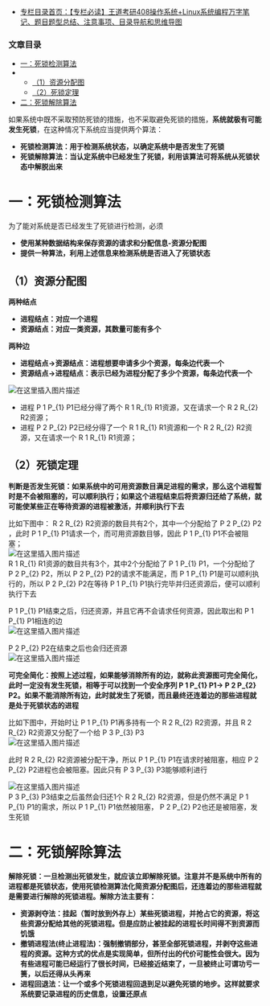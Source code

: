  

- [专栏目录首页：【专栏必读】王道考研408操作系统+Linux系统编程万字笔记、题目题型总结、注意事项、目录导航和思维导图](https://zhangxing-tech.blog.csdn.net/article/details/121004242?spm=1001.2014.3001.5502)

### 文章目录

- [一：死锁检测算法](#_12)
- - [（1）资源分配图](#1_18)
  - [（2）死锁定理](#2_35)
- [二：死锁解除算法](#_63)

如果系统中既不采取预防死锁的措施，也不采取避免死锁的措施，**系统就极有可能发生死锁**，在这种情况下系统应当提供两个算法：

- **死锁检测算法：用于检测系统状态，以确定系统中是否发生了死锁**
- **死锁解除算法：当认定系统中已经发生了死锁，利用该算法可将系统从死锁状态中解脱出来**

# 一：死锁检测算法

为了能对系统是否已经发生了死锁进行检测，必须

- **使用某种数据结构来保存资源的请求和分配信息-资源分配图**
- **提供一种算法，利用上述信息来检测系统是否进入了死锁状态**

## （1）资源分配图

**两种结点**

- **进程结点：对应一个进程**
- **资源结点：对应一类资源，其数量可能有多个**

**两种边**

- **进程结点->资源结点：进程想要申请多少个资源，每条边代表一个**
- **资源结点->进程结点：表示已经为进程分配了多少个资源，每条边代表一个**

![在这里插入图片描述](https://ziquyun.com/main/csdn/img?url=https%3A%2F%2Fimg-blog.csdnimg.cn%2Fa9c63480dee54f8fa50f3208b4c52d57.png%3Fx-oss-process%3Dimage%2Fwatermark%2Ctype_ZHJvaWRzYW5zZmFsbGJhY2s%2Cshadow_50%2Ctext_Q1NETiBA5oiR5pOm5LqGREo%3D%2Csize_20%2Ccolor_FFFFFF%2Ct_70%2Cg_se%2Cx_16&rfUrl=https%3A%2F%2Fzhangxing-tech.blog.csdn.net%2Farticle%2Fdetails%2F121526731)

- 进程 P 1 P\_\{1\} P1​已经分得了两个 R 1 R\_\{1\} R1​资源，又在请求一个 R 2 R\_\{2\} R2​资源；
- 进程 P 2 P\_\{2\} P2​已经分得了一个 R 1 R\_\{1\} R1​资源和一个 R 2 R\_\{2\} R2​资源，又在请求一个 R 1 R\_\{1\} R1​资源；

## （2）死锁定理

**判断是否发生死锁：如果系统中的可用资源数目满足进程的需求，那么这个进程暂时是不会被阻塞的，可以顺利执行；如果这个进程结束后将资源归还给了系统，就可能使某些正在等待资源的进程被激活，并顺利执行下去**

比如下图中： R 2 R\_\{2\} R2​资源的数目共有2个，其中一个分配给了 P 2 P\_\{2\} P2​，此时 P 1 P\_\{1\} P1​请求一个，而可用资源数目够，因此 P 1 P\_\{1\} P1​不会被阻塞；  
![在这里插入图片描述](https://ziquyun.com/main/csdn/img?url=https%3A%2F%2Fimg-blog.csdnimg.cn%2Fc6dca372ec804482893e33ffb71890d4.png%3Fx-oss-process%3Dimage%2Fwatermark%2Ctype_ZHJvaWRzYW5zZmFsbGJhY2s%2Cshadow_50%2Ctext_Q1NETiBA5oiR5pOm5LqGREo%3D%2Csize_20%2Ccolor_FFFFFF%2Ct_70%2Cg_se%2Cx_16&rfUrl=https%3A%2F%2Fzhangxing-tech.blog.csdn.net%2Farticle%2Fdetails%2F121526731)  
R 1 R\_\{1\} R1​资源的数目共有3个，其中2个分配给了 P 1 P\_\{1\} P1​，一个分配给了 P 2 P\_\{2\} P2​，所以 P 2 P\_\{2\} P2​的请求不能满足，而 P 1 P\_\{1\} P1​是可以顺利执行的，所以 P 2 P\_\{2\} P2​在等待 P 1 P\_\{1\} P1​执行完毕并归还资源后，便可以顺利执行下去

P 1 P\_\{1\} P1​结束之后，归还资源，并且它再不会请求任何资源，因此取出和 P 1 P\_\{1\} P1​相连的边  
![在这里插入图片描述](https://ziquyun.com/main/csdn/img?url=https%3A%2F%2Fimg-blog.csdnimg.cn%2F59968a0e0fbc444381d335d75d65d3e7.png%3Fx-oss-process%3Dimage%2Fwatermark%2Ctype_ZHJvaWRzYW5zZmFsbGJhY2s%2Cshadow_50%2Ctext_Q1NETiBA5oiR5pOm5LqGREo%3D%2Csize_20%2Ccolor_FFFFFF%2Ct_70%2Cg_se%2Cx_16&rfUrl=https%3A%2F%2Fzhangxing-tech.blog.csdn.net%2Farticle%2Fdetails%2F121526731)

P 2 P\_\{2\} P2​在结束之后也会归还资源  
![在这里插入图片描述](https://ziquyun.com/main/csdn/img?url=https%3A%2F%2Fimg-blog.csdnimg.cn%2Feedacbaf23544790b23dc57de7b4b867.png%3Fx-oss-process%3Dimage%2Fwatermark%2Ctype_ZHJvaWRzYW5zZmFsbGJhY2s%2Cshadow_50%2Ctext_Q1NETiBA5oiR5pOm5LqGREo%3D%2Csize_20%2Ccolor_FFFFFF%2Ct_70%2Cg_se%2Cx_16&rfUrl=https%3A%2F%2Fzhangxing-tech.blog.csdn.net%2Farticle%2Fdetails%2F121526731)

**可完全简化：按照上述过程，如果能够消除所有的边，就称此资源图可完全简化，此时一定没有发生死锁，相等于可以找到一个安全序列 P 1 P\_\{1\} P1​\-> P 2 P\_\{2\} P2​。如果不能消除所有边，此时就发生了死锁，而且最终还连着边的那些进程就是处于死锁状态的进程**

比如下图中，开始时让 P 1 P\_\{1\} P1​再多持有一个 R 2 R\_\{2\} R2​资源，并且 R 2 R\_\{2\} R2​资源又分配了一个给 P 3 P\_\{3\} P3​  
![在这里插入图片描述](https://ziquyun.com/main/csdn/img?url=https%3A%2F%2Fimg-blog.csdnimg.cn%2F9ced82660b8a457699ddbc9f89be517d.png%3Fx-oss-process%3Dimage%2Fwatermark%2Ctype_ZHJvaWRzYW5zZmFsbGJhY2s%2Cshadow_50%2Ctext_Q1NETiBA5oiR5pOm5LqGREo%3D%2Csize_20%2Ccolor_FFFFFF%2Ct_70%2Cg_se%2Cx_16&rfUrl=https%3A%2F%2Fzhangxing-tech.blog.csdn.net%2Farticle%2Fdetails%2F121526731)

此时 R 2 R\_\{2\} R2​资源被分配干净，所以 P 1 P\_\{1\} P1​在请求时被阻塞，相应 P 2 P\_\{2\} P2​进程也会被阻塞。因此只有 P 3 P\_\{3\} P3​能够顺利进行

![在这里插入图片描述](https://ziquyun.com/main/csdn/img?url=https%3A%2F%2Fimg-blog.csdnimg.cn%2F481e0df62e8948168ea9ee5bf752fbed.png%3Fx-oss-process%3Dimage%2Fwatermark%2Ctype_ZHJvaWRzYW5zZmFsbGJhY2s%2Cshadow_50%2Ctext_Q1NETiBA5oiR5pOm5LqGREo%3D%2Csize_20%2Ccolor_FFFFFF%2Ct_70%2Cg_se%2Cx_16&rfUrl=https%3A%2F%2Fzhangxing-tech.blog.csdn.net%2Farticle%2Fdetails%2F121526731)  
P 3 P\_\{3\} P3​结束之后虽然会归还1个 R 2 R\_\{2\} R2​资源，但是仍然不满足 P 1 P\_\{1\} P1​的需求，所以 P 1 P\_\{1\} P1​依然被阻塞， P 2 P\_\{2\} P2​也还是被阻塞，发生死锁

# 二：死锁解除算法

**解除死锁：一旦检测出死锁发生，就应该立即解除死锁。注意并不是系统中所有的进程都是死锁状态，使用死锁检测算法化简资源分配图后，还连着边的那些进程就是需要进行解除的死锁进程。解除方法主要有：**

- **资源剥夺法：挂起（暂时放到外存上）某些死锁进程，并抢占它的资源，将这些资源分配给其他的死锁进程。但是应防止被挂起的进程长时间得不到资源而饥饿**
- **撤销进程法\(终止进程法\)：强制撤销部分，甚至全部死锁进程，并剥夺这些进程的资源。这种方式的优点是实现简单，但所付出的代价可能性会很大。因为有些进程可能已经运行了很长时间，已经接近结束了，一旦被终止可谓功亏一篑，以后还得从头再来**
- **进程回退法：让一个或多个死锁进程回退到足以避免死锁的地步。这样就要求系统要记录进程的历史信息，设置还原点**